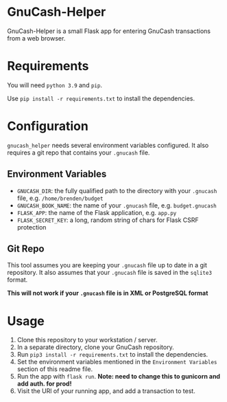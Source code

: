 # GnuCash-Helper

GnuCash-Helper is a small Flask app for entering GnuCash transactions from a web browser.


# Requirements
You will need `python 3.9` and `pip`.

Use `pip install -r requirements.txt` to install the dependencies.


# Configuration

`gnucash_helper` needs several environment variables configured.
It also requires a git repo that contains your `.gnucash` file.


## Environment Variables
- `GNUCASH_DIR`: the fully qualified path to the directory with your `.gnucash` file, e.g. `/home/brenden/budget`
- `GNUCASH_BOOK_NAME`: the name of your `.gnucash` file, e.g. `budget.gnucash`
- `FLASK_APP`: the name of the Flask application, e.g. `app.py`
- `FLASK_SECRET_KEY`: a long, random string of chars for Flask CSRF protection


## Git Repo
This tool assumes you are keeping your `.gnucash` file up to date in a git repository.
It also assumes that your `.gnucash` file is saved in the `sqlite3` format.

**This will not work if your `.gnucash` file is in XML or PostgreSQL format**


# Usage

1. Clone this repository to your workstation / server.
2. In a separate directory, clone your GnuCash repository.
3. Run `pip3 install -r requirements.txt` to install the dependencies.
4. Set the environment variables mentioned in the `Environment Variables` section of this readme file.
5. Run the app with `flask run`. **Note: need to change this to gunicorn and add auth. for prod!** 
6. Visit the URl of your running app, and add a transaction to test.
